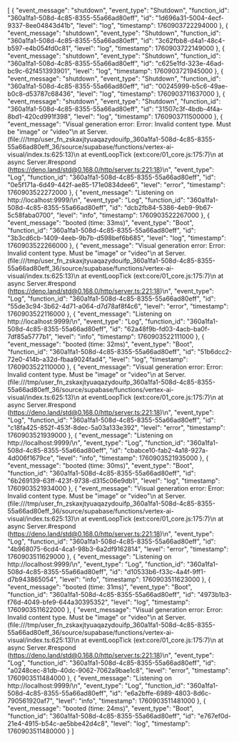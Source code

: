 [
{
"event_message": "shutdown",
"event_type": "Shutdown",
"function_id": "360a1fa1-508d-4c85-8355-55a66ad80eff",
"id": "1d696a31-5004-4ecf-9337-8ee04843d41b",
"level": "log",
"timestamp": 1760903722294000
},
{
"event_message": "shutdown",
"event_type": "Shutdown",
"function_id": "360a1fa1-508d-4c85-8355-55a66ad80eff",
"id": "3c62fbb8-d4a1-48c4-b597-e4b054fd0c81",
"level": "log",
"timestamp": 1760903722149000
},
{
"event_message": "shutdown",
"event_type": "Shutdown",
"function_id": "360a1fa1-508d-4c85-8355-55a66ad80eff",
"id": "c625e1fd-323e-46ad-bc9c-62f451393901",
"level": "log",
"timestamp": 1760903721945000
},
{
"event_message": "shutdown",
"event_type": "Shutdown",
"function_id": "360a1fa1-508d-4c85-8355-55a66ad80eff",
"id": "00245999-b5c6-49ae-b0c8-d53787c68436",
"level": "log",
"timestamp": 1760903711637000
},
{
"event_message": "shutdown",
"event_type": "Shutdown",
"function_id": "360a1fa1-508d-4c85-8355-55a66ad80eff",
"id": "31507c3f-4bdb-4f4a-8bd1-420cd991f398",
"level": "log",
"timestamp": 1760903711500000
},
{
"event_message": "Visual generation error: Error: Invalid content type. Must be \"image\" or \"video\"\n at Server.<anonymous> (file:///tmp/user_fn_zskaxjtyuaqazydouifp_360a1fa1-508d-4c85-8355-55a66ad80eff_36/source/supabase/functions/vertex-ai-visual/index.ts:625:13)\n at eventLoopTick (ext:core/01_core.js:175:7)\n at async Server.#respond (https://deno.land/std@0.168.0/http/server.ts:221:18)\n",
"event_type": "Log",
"function_id": "360a1fa1-508d-4c85-8355-55a66ad80eff",
"id": "0e5f171a-6d49-442f-ae85-171e0834dee6",
"level": "error",
"timestamp": 1760903522272000
},
{
"event_message": "Listening on http://localhost:9999/\n",
"event_type": "Log",
"function_id": "360a1fa1-508d-4c85-8355-55a66ad80eff",
"id": "dcb2fb84-5386-4eb9-9b67-5c58faba0700",
"level": "info",
"timestamp": 1760903522267000
},
{
"event_message": "booted (time: 33ms)",
"event_type": "Boot",
"function_id": "360a1fa1-508d-4c85-8355-55a66ad80eff",
"id": "3b3cd6cb-1409-4eeb-9b7b-d598bef6b685",
"level": "log",
"timestamp": 1760903522266000
},
{
"event_message": "Visual generation error: Error: Invalid content type. Must be \"image\" or \"video\"\n at Server.<anonymous> (file:///tmp/user_fn_zskaxjtyuaqazydouifp_360a1fa1-508d-4c85-8355-55a66ad80eff_36/source/supabase/functions/vertex-ai-visual/index.ts:625:13)\n at eventLoopTick (ext:core/01_core.js:175:7)\n at async Server.#respond (https://deno.land/std@0.168.0/http/server.ts:221:18)\n",
"event_type": "Log",
"function_id": "360a1fa1-508d-4c85-8355-55a66ad80eff",
"id": "55de3c94-3b62-4d71-a064-d7d78af8f4c6",
"level": "error",
"timestamp": 1760903522116000
},
{
"event_message": "Listening on http://localhost:9999/\n",
"event_type": "Log",
"function_id": "360a1fa1-508d-4c85-8355-55a66ad80eff",
"id": "62a48f9b-fd03-4acb-ba0f-7df85a5777b1",
"level": "info",
"timestamp": 1760903522111000
},
{
"event_message": "booted (time: 32ms)",
"event_type": "Boot",
"function_id": "360a1fa1-508d-4c85-8355-55a66ad80eff",
"id": "51b6dcc2-72e0-414b-a32d-fbaa9024fad4",
"level": "log",
"timestamp": 1760903522110000
},
{
"event_message": "Visual generation error: Error: Invalid content type. Must be \"image\" or \"video\"\n at Server.<anonymous> (file:///tmp/user_fn_zskaxjtyuaqazydouifp_360a1fa1-508d-4c85-8355-55a66ad80eff_36/source/supabase/functions/vertex-ai-visual/index.ts:625:13)\n at eventLoopTick (ext:core/01_core.js:175:7)\n at async Server.#respond (https://deno.land/std@0.168.0/http/server.ts:221:18)\n",
"event_type": "Log",
"function_id": "360a1fa1-508d-4c85-8355-55a66ad80eff",
"id": "c18fa425-852f-453f-8dec-5a03a133e392",
"level": "error",
"timestamp": 1760903521939000
},
{
"event_message": "Listening on http://localhost:9999/\n",
"event_type": "Log",
"function_id": "360a1fa1-508d-4c85-8355-55a66ad80eff",
"id": "cbabce10-fab2-4a18-927a-4d006f1679ce",
"level": "info",
"timestamp": 1760903521935000
},
{
"event_message": "booted (time: 30ms)",
"event_type": "Boot",
"function_id": "360a1fa1-508d-4c85-8355-55a66ad80eff",
"id": "6b269139-63ff-423f-9738-d315c06e9db1",
"level": "log",
"timestamp": 1760903521934000
},
{
"event_message": "Visual generation error: Error: Invalid content type. Must be \"image\" or \"video\"\n at Server.<anonymous> (file:///tmp/user_fn_zskaxjtyuaqazydouifp_360a1fa1-508d-4c85-8355-55a66ad80eff_36/source/supabase/functions/vertex-ai-visual/index.ts:625:13)\n at eventLoopTick (ext:core/01_core.js:175:7)\n at async Server.#respond (https://deno.land/std@0.168.0/http/server.ts:221:18)\n",
"event_type": "Log",
"function_id": "360a1fa1-508d-4c85-8355-55a66ad80eff",
"id": "4b968075-6cd4-4ca1-98b3-6a2df9162814",
"level": "error",
"timestamp": 1760903511629000
},
{
"event_message": "Listening on http://localhost:9999/\n",
"event_type": "Log",
"function_id": "360a1fa1-508d-4c85-8355-55a66ad80eff",
"id": "d10533b6-f33c-4a4f-9ff1-d7b943865054",
"level": "info",
"timestamp": 1760903511623000
},
{
"event_message": "booted (time: 31ms)",
"event_type": "Boot",
"function_id": "360a1fa1-508d-4c85-8355-55a66ad80eff",
"id": "4973b1b3-f76d-4049-bfe9-644a30395352",
"level": "log",
"timestamp": 1760903511622000
},
{
"event_message": "Visual generation error: Error: Invalid content type. Must be \"image\" or \"video\"\n at Server.<anonymous> (file:///tmp/user_fn_zskaxjtyuaqazydouifp_360a1fa1-508d-4c85-8355-55a66ad80eff_36/source/supabase/functions/vertex-ai-visual/index.ts:625:13)\n at eventLoopTick (ext:core/01_core.js:175:7)\n at async Server.#respond (https://deno.land/std@0.168.0/http/server.ts:221:18)\n",
"event_type": "Log",
"function_id": "360a1fa1-508d-4c85-8355-55a66ad80eff",
"id": "a0248cec-81db-40dc-9062-7062a9bae1c8",
"level": "error",
"timestamp": 1760903511484000
},
{
"event_message": "Listening on http://localhost:9999/\n",
"event_type": "Log",
"function_id": "360a1fa1-508d-4c85-8355-55a66ad80eff",
"id": "e6a2bffe-6989-4803-8d6c-790561920af7",
"level": "info",
"timestamp": 1760903511481000
},
{
"event_message": "booted (time: 24ms)",
"event_type": "Boot",
"function_id": "360a1fa1-508d-4c85-8355-55a66ad80eff",
"id": "e767ef0d-21e4-4915-b54c-ae5bbe42d4c8",
"level": "log",
"timestamp": 1760903511480000
}
]
